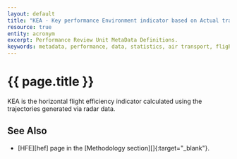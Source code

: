 ```yaml
---
layout: default
title: "KEA - Key performance Environment indicator based on Actual trajectory"
resource: true
entity: acronym
excerpt: Performance Review Unit MetaData Definitions.
keywords: metadata, performance, data, statistics, air transport, flights, europe, safety
---
```

# {{ page.title }}

KEA is the horizontal flight efficiency indicator calculated using
the trajectories generated via radar data.

## See Also

* [HFE][hef] page in the [Methodology section][]{:target="_blank"}.

[hfe]: <{{ "references/methodology/horizontal_flight_efficiency_pi.html" | prepend: site.baseurl | prepend: site.url }}> "HFE methodology"
